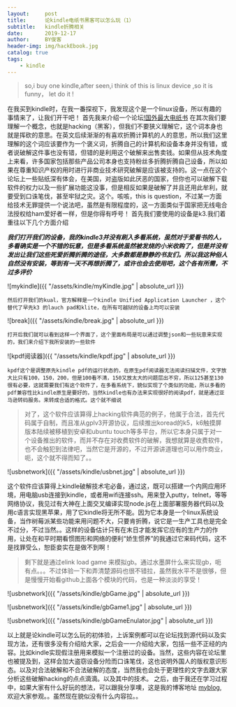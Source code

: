 ```yaml
---
layout:     post
title:      论kindle电纸书黑客可以怎么玩（1）
subtitle:   kindle折腾相关
date:       2019-12-17
author:     BY俊客
header-img: img/hackEbook.jpg
catalog: true
tags:
    - kindle
---
```


>so,i buy one kindle,after seen,i think of this is linux device ,so it is funny， let do it !

在我买到kindle时，在我一番探视下，我发现这个是一个linux设备，所以有趣的事情来了，让我们开干吧！
首先我来介绍一个论坛[!国外最大电纸书](https://www.mobileread.com/forums/newreply.php?do=newreply&noquote=1&p=2764521)
在其次我们要理解一个概念，也就是hacking（黑客），但我们不要狭义理解它，这个词本身也就是挥砍的意思。在英文后续渐渐的有喜欢折腾计算机的人的意思，所以我们这里理解的这个词应该要作为一个褒义词，折腾自己的计算机和设备本身并没有错，或者说破解这件事也没有错，但错的是利用这个破解来出售卖钱。如果但从技术角度上来看，许多国家包括那些产品公司本身也支持粉丝多折腾折腾自己设备，所以如果在尊重知识产权的用时进行非商业技术研究破解是应该被支持的。这一点在这个论坛上一些贴纸深有体会，在美国，对盗版如此厌恶的国家，但你也可以破解下载软件的权力以及一些扩展功能这没事，但是相反如果是破解了并且还用此牟利，就要受到口诛笔伐，甚至牢狱之灾。这个。咳咳，this is question，不过某一方面给技术无罪提供一个说法吧，虽然是有限程度的，这一方面类似于国家把无线电合法授权给ham爱好者一样，但是你得有呼号！
首先我们要使用的设备是k3.我们着重往以下几个方面介绍



***我们打开我们的设备，我的kindle3并没有刷入多看系统，虽然对于爱看书的人，多看确实是一个不错的玩意，但是多看系统虽然被发烧的小米收购了，但是并没有发出让我们这些死爱折腾折腾的途径，大多数都是静静的书友们。所以我这种俗人自然没有安装，等到有一天不再想折腾了，或许也会去使用吧，这个各有所需，不过多评价***

![mykindle]({{ "/assets/kindle/myKindle.jpg" | absolute_url }})


``然后打开我们的kual，官方解释是一个kindle Unified Application Launcher ，这个替代了早先k3 的lauch pad和klite，在所有可越狱的设备上均可以安装``

![break]({{ "/assets/kindle/break.jpg" | absolute_url }})



``打开后我们就可以看到这样一个界面了，这个里面布局是可以通过调整json和一些玩意来实现的，我们来介绍下我所安装的一些软件``



![kpdf阅读器]({{ "/assets/kindle/kpdf.jpg" | absolute_url }})


``kpdf这个是调整原先kindle pdf的运行状态的，在原生pdf阅读器无法阅读扫描文件，文字放大比只有100，150，200，但是100看不清，150又放太大的问题层出不穷，所以125甚至130很有必要，这就需要我们有这个软件了，在多看系统下，貌似实现了个类似的功能，所以多看的pdf兼容性比kindle原生是要好的，当然kindle也有办法来实现很好的阅读pdf，就是通过亚马逊转码服务。来转成合适的格式。这个就不细说``

>对了，这个软件应该算得上hacking软件典范的例子，他属于合法，首先代码属于自制，而且准从gplv3开源协议，后续推出koread的k5，k6触摸屏版本陆续被移植到安卓和ubuntu touch等多平台，所以它本身只属于对一个设备推出的软件，而并不存在对收费软件的破解，我想就算是收费软件，也不会触犯到法律吧，当然它是开源的，不过开源讲道理也可以用作商业，呃，这个就不得而知了。。

![usbnetwork]({{ "/assets/kindle/usbnet.jpg" | absolute_url }})


这个软件应该算得上kindle破解技术宅必备，通过这，既可以搭建一个内网应用环境，用电脑usb连接到kindle，或者用wifi连接ssh。用来登入putty，telnet，等等网络协议，我见过有大神在上面交叉编译实现node.js在上面部署服务器代码以及用c语言实现黑苹果，用了它kindle将无所不能。因为它本身是一个linux系统设备，当作树莓派某些功能来用问题不大，只要肯折腾，说它是一生产工具也是完全不过分，不过当然。。这样的设备估计只有在末日才能发挥它应有的生产力的作用，让处在和平时期看惯图形和网络的便利“娇生惯养”的我通过它来码代码，这不是找罪受么，恕臣妾实在是做不到啊！

>剩下就是通过elink load game 来模拟gb。通过水墨屏什么来实现gb，呃有点。。。不过体验一下和弄清楚源码也很不错拉，虽然我水平不是很够，但是慢慢开始看github上面各个模块的代码，也是一种淡淡的享受！

![usbnetwork]({{ "/assets/kindle/gbGame.jpg" | absolute_url }})

![usbnetwork]({{ "/assets/kindle/gbGame1.jpg" | absolute_url }})

![usbnetwork]({{ "/assets/kindle/gbGameEnulator.jpg" | absolute_url }})

以上就是论kindle可以怎么玩的初体验，上诉案例都可以在论坛找到源代码以及实现方法，还有很多没有介绍给大家，之后会一一介绍给大家，包括一些不正经的内容。比如kindle实现假注册用来模拟一个注册过的设备。当然，这些内容在论坛里也被提及到，这样会加大盗窃设备分险而口诛笔伐，这也说明外国人的版权意识形态。以及对合法破解和不合法破解的态度，当然我也会处于更理性的文字去跟大家分析这些破解hacking的点点滴滴。以及其中的技术。
之后，由于我还在学习过程中，如果大家有什么好玩的想法，可以跟我分享噢，这是我的博客地址
[myblog](https://drinkwang.github.io/),欢迎大家参观。。虽然现在貌似没有什么内容拉。。
